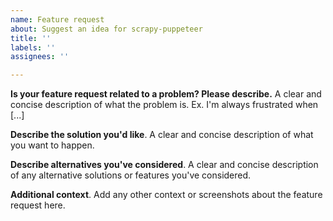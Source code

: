 ```yaml
---
name: Feature request
about: Suggest an idea for scrapy-puppeteer
title: ''
labels: ''
assignees: ''

---
```


**Is your feature request related to a problem? Please describe.**
A clear and concise description of what the problem is. Ex. I'm always frustrated when [...]

**Describe the solution you'd like**.
A clear and concise description of what you want to happen.

**Describe alternatives you've considered**.
A clear and concise description of any alternative solutions or features you've considered.

**Additional context**.
Add any other context or screenshots about the feature request here.

